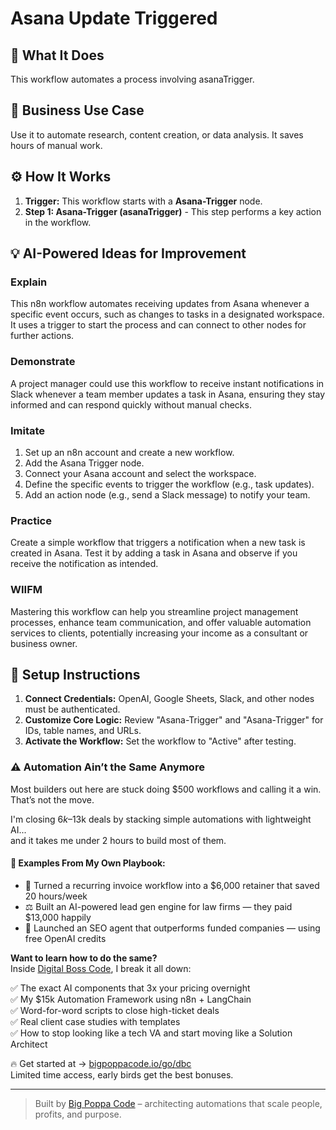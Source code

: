 # Asana Update Triggered

## 🚀 What It Does
This workflow automates a process involving asanaTrigger.

## 💼 Business Use Case
Use it to automate research, content creation, or data analysis. It saves hours of manual work.

## ⚙️ How It Works
1.  **Trigger:** This workflow starts with a **Asana-Trigger** node.
2. **Step 1: Asana-Trigger (asanaTrigger)** - This step performs a key action in the workflow.

## 💡 AI-Powered Ideas for Improvement
### Explain
This n8n workflow automates receiving updates from Asana whenever a specific event occurs, such as changes to tasks in a designated workspace. It uses a trigger to start the process and can connect to other nodes for further actions.

### Demonstrate
A project manager could use this workflow to receive instant notifications in Slack whenever a team member updates a task in Asana, ensuring they stay informed and can respond quickly without manual checks.

### Imitate
1. Set up an n8n account and create a new workflow.
2. Add the Asana Trigger node.
3. Connect your Asana account and select the workspace.
4. Define the specific events to trigger the workflow (e.g., task updates).
5. Add an action node (e.g., send a Slack message) to notify your team.

### Practice
Create a simple workflow that triggers a notification when a new task is created in Asana. Test it by adding a task in Asana and observe if you receive the notification as intended.

### WIIFM
Mastering this workflow can help you streamline project management processes, enhance team communication, and offer valuable automation services to clients, potentially increasing your income as a consultant or business owner.

## 🔧 Setup Instructions
1. **Connect Credentials:** OpenAI, Google Sheets, Slack, and other nodes must be authenticated.
2. **Customize Core Logic:** Review "Asana-Trigger" and "Asana-Trigger" for IDs, table names, and URLs.
3. **Activate the Workflow:** Set the workflow to "Active" after testing.

### ⚠️ Automation Ain’t the Same Anymore

Most builders out here are stuck doing $500 workflows and calling it a win.  
That’s not the move.  

I'm closing $6k–$13k deals by stacking simple automations with lightweight AI...  
and it takes me under 2 hours to build most of them.

#### 🧠 Examples From My Own Playbook:
- 🔁 Turned a recurring invoice workflow into a $6,000 retainer that saved 20 hours/week  
- ⚖️ Built an AI-powered lead gen engine for law firms — they paid $13,000 happily  
- 🚀 Launched an SEO agent that outperforms funded companies — using free OpenAI credits  

**Want to learn how to do the same?**  
Inside [Digital Boss Code](https://bigpoppacode.io/go/dbc), I break it all down:

✅ The exact AI components that 3x your pricing overnight  
✅ My $15k Automation Framework using n8n + LangChain  
✅ Word-for-word scripts to close high-ticket deals  
✅ Real client case studies with templates  
✅ How to stop looking like a tech VA and start moving like a Solution Architect  

🔥 Get started at → [bigpoppacode.io/go/dbc](https://bigpoppacode.io/go/dbc)  
Limited time access, early birds get the best bonuses.

---
> Built by [Big Poppa Code](https://bigpoppacode.io) – architecting automations that scale people, profits, and purpose.
